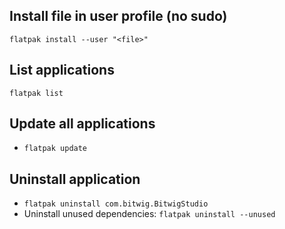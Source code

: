 ## Install file in user profile (no sudo)

`flatpak install --user "<file>"`

## List applications

`flatpak list`

## Update all applications

- `flatpak update`

## Uninstall application

- `flatpak uninstall com.bitwig.BitwigStudio`
- Uninstall unused dependencies: `flatpak uninstall --unused`